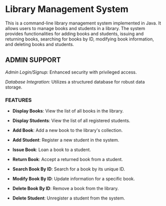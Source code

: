 # Library Management System


This is a  command-line library management system implemented in Java. It allows users to manage books and students in a library. The system provides functionalities for adding books and students, issuing and returning books, searching for books by ID, modifying book information, and deleting books and students.


## ADMIN SUPPORT


*Admin Login/Signup:* Enhanced security with privileged access.


*Database Integration:* Utilizes a structured database for robust data storage.


### FEATURES

- **Display Books**: View the list of all books in the library.

- **Display Students**: View the list of all registered students.

- **Add Book**: Add a new book to the library's collection.

- **Add Student**: Register a new student in the system.

- **Issue Book**: Loan a book to a student.

- **Return Book**: Accept a returned book from a student.

- **Search Book By ID**: Search for a book by its unique ID.

- **Modify Book By ID**: Update information for a specific book.

- **Delete Book By ID**: Remove a book from the library.

- **Delete Student**: Unregister a student from the system.


